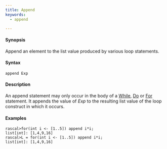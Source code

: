 ```yaml
---
title: Append
keywords:
  - append

---
```


#### Synopsis

Append an element to the list value produced by various loop statements.

#### Syntax

`append Exp`

#### Description

An append statement may only occur in the body of a [While](../../../Rascal/Statements/While/index.md), [Do](../../../Rascal/Statements/Do/index.md) or [For](../../../Rascal/Statements/For/index.md) statement. 
It appends the value of _Exp_ to the resulting list value of the loop construct in which it occurs.

#### Examples


```rascal-shell 
rascal>for(int i <- [1..5]) append i*i;
list[int]: [1,4,9,16]
rascal>L = for(int i <- [1..5]) append i*i;
list[int]: [1,4,9,16]
```


